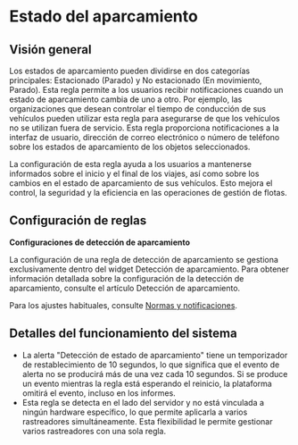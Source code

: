 # Estado del aparcamiento

## Visión general

Los estados de aparcamiento pueden dividirse en dos categorías principales: Estacionado (Parado) y No estacionado (En movimiento, Parado). Esta regla permite a los usuarios recibir notificaciones cuando un estado de aparcamiento cambia de uno a otro. Por ejemplo, las organizaciones que desean controlar el tiempo de conducción de sus vehículos pueden utilizar esta regla para asegurarse de que los vehículos no se utilizan fuera de servicio. Esta regla proporciona notificaciones a la interfaz de usuario, dirección de correo electrónico o número de teléfono sobre los estados de aparcamiento de los objetos seleccionados.

La configuración de esta regla ayuda a los usuarios a mantenerse informados sobre el inicio y el final de los viajes, así como sobre los cambios en el estado de aparcamiento de sus vehículos. Esto mejora el control, la seguridad y la eficiencia en las operaciones de gestión de flotas.

## Configuración de reglas

**Configuraciones de detección de aparcamiento**

La configuración de una regla de detección de aparcamiento se gestiona exclusivamente dentro del widget Detección de aparcamiento. Para obtener información detallada sobre la configuración de la detección de aparcamiento, consulte el artículo Detección de aparcamiento.

Para los ajustes habituales, consulte [Normas y notificaciones](https://squaregps.atlassian.net/wiki/spaces/USERDOCS/pages/2761228324/Rules+and+Notifications#Manage-rules).

## Detalles del funcionamiento del sistema

- La alerta "Detección de estado de aparcamiento" tiene un temporizador de restablecimiento de 10 segundos, lo que significa que el evento de alerta no se producirá más de una vez cada 10 segundos. Si se produce un evento mientras la regla está esperando el reinicio, la plataforma omitirá el evento, incluso en los informes.
- Esta regla se detecta en el lado del servidor y no está vinculada a ningún hardware específico, lo que permite aplicarla a varios rastreadores simultáneamente. Esta flexibilidad le permite gestionar varios rastreadores con una sola regla.